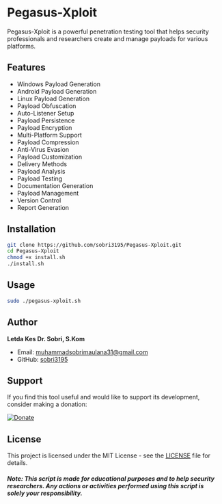 # Pegasus-Xploit

Pegasus-Xploit is a powerful penetration testing tool that helps security professionals and researchers create and manage payloads for various platforms.

## Features

- Windows Payload Generation
- Android Payload Generation
- Linux Payload Generation
- Payload Obfuscation
- Auto-Listener Setup
- Payload Persistence
- Payload Encryption
- Multi-Platform Support
- Payload Compression
- Anti-Virus Evasion
- Payload Customization
- Delivery Methods
- Payload Analysis
- Payload Testing
- Documentation Generation
- Payload Management
- Version Control
- Report Generation

## Installation

```bash
git clone https://github.com/sobri3195/Pegasus-Xploit.git
cd Pegasus-Xploit
chmod +x install.sh
./install.sh
```

## Usage

```bash
sudo ./pegasus-xploit.sh
```

## Author

**Letda Kes Dr. Sobri, S.Kom**

- Email: muhammadsobrimaulana31@gmail.com
- GitHub: [sobri3195](https://github.com/sobri3195)

## Support

If you find this tool useful and would like to support its development, consider making a donation:

[![Donate](https://img.shields.io/badge/Donate-Link-blue)](https://lynk.id/muhsobrimaulana)

## License

This project is licensed under the MIT License - see the [LICENSE](LICENSE) file for details.

##### Note: This script is made for educational purposes and to help security researchers. Any actions or activities performed using this script is solely your responsibility.

